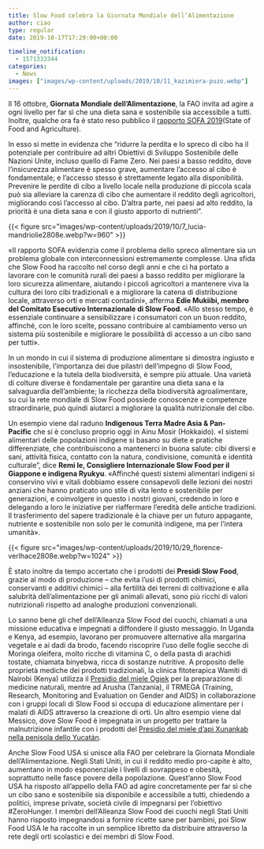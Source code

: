 ```yaml
---
title: Slow Food celebra la Giornata Mondiale dell’Alimentazione
author: ciao
type: regular
date: 2019-10-17T17:29:00+00:00

timeline_notification:
  - 1571333344
categories:
  - News
images: ["images/wp-content/uploads/2019/10/11_kazimiera-puzo.webp"]
---
```

Il 16 ottobre,&nbsp;**Giornata Mondiale dell&#8217;Alimentazione**, la FAO invita ad agire a ogni livello per far sì che una dieta sana e sostenibile sia accessibile a tutti. Inoltre, qualche ora fa è stato reso pubblico il&nbsp;<a href="http://slowfood.emailsp.com/e/t?q=9%3dRXQeR%26F%3dT%26J%3dTYRa%26B%3dXMYQVQ%26Q%3d5NEL_Eunv_P5_Cwpt_MB_Eunv_O0DHBQ1KB8.zIxC7OC.70I_Eunv_O0z_Nnwk_X3N_Cwpt_NBD_Llym_Wyf_Eunv_OYN0p3gBp_Llym_VPXSk_Cwpt_MaP8i_Nnwk_XRVQq_Eunv_OYN0r4h6_Eunv_OYMbZ_Llym_VPY13d4t9k_Nnwk_XRVQx_Eunv_OYN0SsUs_cP4S_nZ_STDO_ci_cP4S_meXzh.eBr.ZqH_uBR1_5QoVeWhDdehPqd_q2VA_1GvZeB_uBR1_5QdO_uBR1_7x5vdLZB5Q_Llym_VPXSc_Cwpt_MaP8_Cwpt_MaOZJv_Eunv_OYN0l1j6p3h%260%3d%266M%3dLXVWPaU" rel="noreferrer noopener" target="_blank">rapporto SOFA 2019</a>(State of Food and Agriculture).&nbsp;

In esso si mette in evidenza che &#8220;ridurre la perdita e lo spreco di cibo ha il potenziale per contribuire ad altri Obiettivi di Sviluppo Sostenibile delle Nazioni Unite, incluso quello di Fame Zero. Nei paesi a basso reddito, dove l&#8217;insicurezza alimentare è spesso grave, aumentare l&#8217;accesso al cibo è fondamentale; e l&#8217;accesso stesso è strettamente legato alla disponibilità. Prevenire le perdite di cibo a livello locale nella produzione di piccola scala può sia alleviare la carenza di cibo che aumentare il reddito degli agricoltori, migliorando così l&#8217;accesso al cibo. D’altra parte, nei paesi ad alto reddito, la priorità è una dieta sana e con il giusto apporto di nutrienti&#8221;.


{{< figure src="images/wp-content/uploads/2019/10/7_lucia-mandriolie2808e.webp?w=960" >}}


«Il rapporto SOFA evidenzia come il problema dello spreco alimentare sia un problema globale con interconnessioni estremamente complesse. Una sfida che Slow Food ha raccolto nel corso degli anni e che ci ha portato a lavorare con le comunità rurali dei paesi a basso reddito per migliorare la loro sicurezza alimentare, aiutando i piccoli agricoltori a mantenere viva la cultura dei loro cibi tradizionali e a migliorare la catena di distribuzione locale, attraverso orti e mercati contadini», afferma&nbsp;**Edie Mukiibi, membro del Comitato Esecutivo Internazionale di Slow Food**. «Allo stesso tempo, è essenziale continuare a sensibilizzare i consumatori con un buon reddito, affinché, con le loro scelte, possano contribuire al cambiamento verso un sistema più sostenibile e migliorare le possibilità di accesso a un cibo sano per tutti».

In un mondo in cui il sistema di produzione alimentare si dimostra ingiusto e insostenibile, l&#8217;importanza dei due pilastri dell&#8217;impegno di Slow Food, l’educazione e la tutela della biodiversità, è sempre più attuale. Una varietà di colture diverse è fondamentale per garantire una dieta sana e la salvaguardia dell&#8217;ambiente; la ricchezza della biodiversità agroalimentare, su cui la rete mondiale di Slow Food possiede conoscenze e competenze straordinarie, può quindi aiutarci a migliorare la qualità nutrizionale del cibo.

Un esempio viene dal raduno **Indigenous Terra Madre Asia & Pan-Pacific** che si è concluso proprio oggi in Ainu Mosir (Hokkaido). «I sistemi alimentari delle popolazioni indigene si basano su diete e pratiche differenziate, che contribuiscono a mantenerci in buona salute: cibi diversi e sani, attività fisica, contatto con la natura, condivisione, comunità e identità culturale&#8221;, dice **Remi Ie, Consigliere Internazionale Slow Food per il Giappone e indigena Ryukyu**. «Affinché questi sistemi alimentari indigeni si conservino vivi e vitali dobbiamo essere consapevoli delle lezioni dei nostri anziani che hanno praticato uno stile di vita lento e sostenibile per generazioni, e coinvolgere in questo i nostri giovani, credendo in loro e delegando a loro le iniziative per riaffermare l&#8217;eredità delle antiche tradizioni. Il trasferimento del sapere tradizionale è la chiave per un futuro appagante, nutriente e sostenibile non solo per le comunità indigene, ma per l&#8217;intera umanità».


{{< figure src="images/wp-content/uploads/2019/10/29_florence-verlhace2808e.webp?w=1024" >}}


È stato inoltre da tempo accertato che i prodotti dei&nbsp;**Presìdi Slow Food**, grazie al modo di produzione &#8211; che evita l’usi di prodotti chimici, conservanti e additivi chimici &#8211; alla fertilità dei terreni di coltivazione e alla salubrità dell&#8217;alimentazione per gli animali allevati, sono più ricchi di valori nutrizionali rispetto ad analoghe produzioni convenzionali.

Lo sanno bene gli chef dell&#8217;Alleanza Slow Food dei cuochi, chiamati a una missione educativa e impegnati a diffondere il giusto messaggio. In Uganda e Kenya, ad esempio, lavorano per promuovere alternative alla margarina vegetale e ai dadi da brodo, facendo riscoprire l’uso delle foglie secche di Moringa oleifera, molto ricche di vitamina C, o della pasta di arachidi tostate, chiamata binyebwa, ricca di sostanze nutritive. A proposito delle proprietà mediche dei prodotti tradizionali, la clinica fitoterapica Wamiti di Nairobi (Kenya) utilizza il&nbsp;<a href="http://slowfood.emailsp.com/e/t?q=4%3dAVFZA%26D%3dI%26E%3dCWGV%26u%3dVBT0TF%26L%3dnL4G_xscq_93_2rYr_B7_xscq_883CuOpFu6.oDgAvJv.5yD_xscq_88o_IWuZ_SlL_2rYr_C7w_JatV_UnV_xscq_8WC5JzM2J_JatV_TESBh_2rYr_BV96O_IWuZ_SATFg_xscq_8WC5L1Nv_xscq_8WBW4_JatV_TETjzJtN6Q_IWuZ_SATFn_xscq_8WC5wpAi8_nhLe_yr_kfOg_uu_nhLe_xwpBs.wh3Zrsxk5X8h6puk6W.rk4_kfOg_uueA_kfOg_uul9X8eub-8h6p-u2g3kUtVnk6W_7MjI_Gb4bthv-Wtc3b-4czXz_nhLe_xw_IWuZ_SATFW_xscq_8WC5_xscq_8WBWxo_2rYr_BV96HuNyLwL%266%3d%26sJ%3d7TITAWH" target="_blank" rel="noreferrer noopener">Presidio del miele Ogiek</a>&nbsp;per la preparazione di medicine naturali, mentre ad Arusha (Tanzania), il TRMEGA (Training, Research, Monitoring and Evaluation on Gender and AIDS) in collaborazione con i gruppi locali di Slow Food si occupa di educazione alimentare per i malati di AIDS attraverso la creazione di orti. Un altro esempio viene dal Messico, dove Slow Food è impegnata in un progetto per trattare la malnutrizione infantile con i prodotti del&nbsp;<a href="http://slowfood.emailsp.com/e/t?q=6%3dMbCbM%26J%3dF%26G%3dOcDX%267%3db9VLZC%26N%3dzR1I_0yZs_K9_ytkx_99_0yZs_JDzE7UmH7B.lFsGsL8.AvF_0yZs_JDl_Ki1W_UxR_ytkx_099_PXvh_aka_0yZs_Jc07N4F7N_PXvh_ZBUNl_ytkx_9XKBH_Ki1W_UMZCl_0yZs_Jc07P5G1_0yZs_Jc9Y8_PXvh_ZBVv4CyR0J_Ki1W_UMZCs_0yZs_Jc071t4nB_raQi_3k_pjSZ_zy_raQi_2puFw.pm7dkx2oxcBlyuyoyb.vow_pjSZ_zyi4_pjSZ_zyp2cBing-Blyu-y4s9hdiVvoyb_AQcN_Kfwgxlo-b2-azc-GuxY7kkZ-wevjt-pol2syjt-ds-wDckrtn_2OlP_Bd_0yZs_Jc9Yw_PXvh_ZBVv_PXvh_ZBUNi3_Ki1W_UMakyK9C3M7%26k%3d%26BA%3dY9bKcBa" target="_blank" rel="noreferrer noopener">Presidio del miele d&#8217;api Xunankab nella penisola dello Yucatán</a>.&nbsp;

Anche Slow Food USA si unisce alla FAO per celebrare la Giornata Mondiale dell&#8217;Alimentazione. Negli Stati Uniti, in cui il reddito medio pro-capite è alto, aumentano in modo esponenziale i livelli di sovrappeso e obesità, soprattutto nelle fasce povere della popolazione. Quest&#8217;anno Slow Food USA ha risposto all&#8217;appello della FAO ad agire concretamente per far sì che un cibo sano e sostenibile sia disponibile e accessibile a tutti, chiedendo a politici, imprese private, società civile di impegnarsi per l’obiettivo #ZeroHunger. I membri dell&#8217;Alleanza Slow Food dei cuochi negli Stati Uniti hanno risposto impegnandosi a fornire ricette sane per bambini, poi Slow Food USA le ha raccolte in un semplice libretto da distribuire attraverso la rete degli orti scolastici e dei membri di Slow Food.&nbsp;